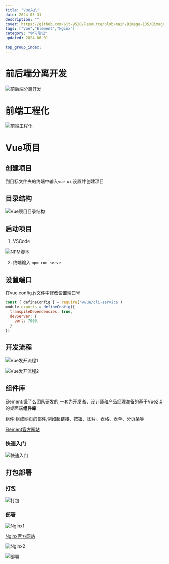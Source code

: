 ```yaml
---
title: "Vue入门"
date: 2024-05-31
description: ""
cover: https://github.com/Gjt-9520/Resource/blob/main/Bimage-135/Bimage33.jpg?raw=true
tags: ["Vue","Element","Nginx"]
category: "学习笔记"
updated: 2024-06-01
 
top_group_index: 
---
```


# 前后端分离开发

![前后端分离开发](../images/前后端分离开发.png)

# 前端工程化

![前端工程化](../images/前端工程化.png)

# Vue项目

## 创建项目

到目标文件夹的终端中输入`vue ui`,设置并创建项目

## 目录结构

![Vue项目目录结构](../images/Vue项目目录结构.png)

## 启动项目

1. VSCode

![NPM脚本](../images/Vue项目启动.png)

2. 终端输入:`npm run serve`

## 设置端口

在vue.config.js文件中修改设置端口号

```js
const { defineConfig } = require('@vue/cli-service')
module.exports = defineConfig({
  transpileDependencies: true,
  devServer: {
    port: 7000,
  }
})
```

## 开发流程

![Vue发开流程1](../images/Vue发开流程1.png)

![Vue发开流程2](../images/Vue发开流程2.png)

## 组件库

Element:饿了么团队研发的,一套为开发者、设计师和产品经理准备的基于Vue2.0的桌面端**组件库**

组件:组成网页的部件,例如超链接、按钮、图片、表格、表单、分页条等

[Element官方网站](https://element-plus.org/zh-CN/)

### 快速入门

![快速入门](../images/Element快速入门.png)

## 打包部署

### 打包

![打包](../images/Vue打包.png)

### 部署

![Nginx1](../images/Nginx1.png)

[Nginx官方网站](https://nginx.org/)

![Nginx2](../images/Nginx2.png)

![部署](../images/Nginx部署.png)